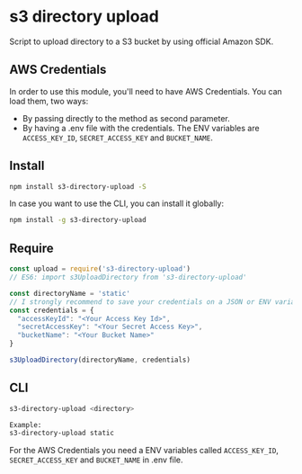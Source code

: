 # s3 directory upload

Script to upload directory to a S3 bucket by using official Amazon SDK.

## AWS Credentials

In order to use this module, you'll need to have AWS Credentials. You can load them, two ways:

* By passing directly to the method as second parameter.
* By having a .env file with the credentials.
  The ENV variables are `ACCESS_KEY_ID`, `SECRET_ACCESS_KEY` and `BUCKET_NAME`.

## Install

```bash
npm install s3-directory-upload -S
```

In case you want to use the CLI, you can install it globally:

```bash
npm install -g s3-directory-upload
```

## Require
```javascript
const upload = require('s3-directory-upload')
// ES6: import s3UploadDirectory from 's3-directory-upload'

const directoryName = 'static'
// I strongly recommend to save your credentials on a JSON or ENV variables
const credentials = {
  "accessKeyId": "<Your Access Key Id>",
  "secretAccessKey": "<Your Secret Access Key>",
  "bucketName": "<Your Bucket Name>"
}

s3UploadDirectory(directoryName, credentials)
```

## CLI
```bash
s3-directory-upload <directory>

Example:
s3-directory-upload static
```

For the AWS Credentials you need a ENV variables called `ACCESS_KEY_ID`, `SECRET_ACCESS_KEY` and `BUCKET_NAME` in .env file.